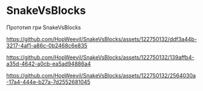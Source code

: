 # SnakeVsBlocks
Прототип гри SnakeVsBlocks



https://github.com/HopWeevil/SnakeVsBlocks/assets/122750132/ddf3a44b-3217-4af1-a86c-0b2468c6e835



https://github.com/HopWeevil/SnakeVsBlocks/assets/122750132/139affb4-a35d-4642-a0cb-ea5ad94886a4





https://github.com/HopWeevil/SnakeVsBlocks/assets/122750132/2564030a-17a4-444e-b27a-7d2552681045


